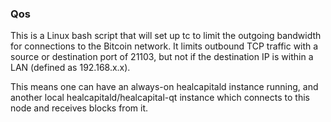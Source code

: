 ### Qos ###

This is a Linux bash script that will set up tc to limit the outgoing bandwidth for connections to the Bitcoin network. It limits outbound TCP traffic with a source or destination port of 21103, but not if the destination IP is within a LAN (defined as 192.168.x.x).

This means one can have an always-on healcapitald instance running, and another local healcapitald/healcapital-qt instance which connects to this node and receives blocks from it.
